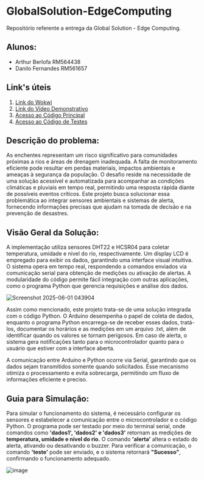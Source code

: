 # GlobalSolution-EdgeComputing
Repositório referente a entrega da Global Solution - Edge Computing.


## **Alunos:**
- Arthur Berlofa RM564438
- Danilo Fernandes RM561657


## **Link's úteis**
1. [Link do Wokwi](https://wokwi.com/projects/432888167705070593)
2. [Link do Vídeo Demonstrativo](https://www.canva.com/design/DAGpitlOA9U/h1Tms38oJa4lg5fXB3HZiw/watch?utm_content=DAGpitlOA9U&utm_campaign=designshare&utm_medium=link2&utm_source=uniquelinks&utlId=h4db21520fd)
3. [Acesso ao Código Principal](ProgramaArduino/ProgramaArduino.ino)  
4. [Acesso ao Código de Testes](ProgramaArduinoTestes/ProgramaArduinoTestes.ino)  


## **Descrição do problema:**

As enchentes representam um risco significativo para comunidades próximas a rios e áreas de drenagem inadequada. A falta de monitoramento eficiente pode resultar em perdas materiais, impactos ambientais e ameaças à segurança da população. O desafio reside na necessidade de uma solução acessível e automatizada para acompanhar as condições climáticas e pluviais em tempo real, permitindo uma resposta rápida diante de possíveis eventos críticos. Este projeto busca solucionar essa problemática ao integrar sensores ambientais e sistemas de alerta, fornecendo informações precisas que ajudam na tomada de decisão e na prevenção de desastres.


## **Visão Geral da Solução:**

A implementação utiliza sensores DHT22 e HCSR04 para coletar temperatura, umidade e nível do rio, respectivamente. Um display LCD é empregado para exibir os dados, garantindo uma interface visual intuitiva. O sistema opera em tempo real, respondendo a comandos enviados via comunicação serial para obtenção de medições ou ativação de alertas. A modularidade do código permite fácil integração com outras aplicações, como o programa Python que gerencia requisições e análise dos dados. 

![Screenshot 2025-06-01 043904](https://github.com/user-attachments/assets/b70dded8-79fc-4be9-982b-d010bca5498a)

Assim como mencionado, este projeto trata-se de uma solução integrada com o código Python. O Arduino desempenha o papel de coleta de dados, enquanto o programa Python encarrega-se de receber esses dados, tratá-los, documentar os horários e as medições em um arquivo .txt, além de identificar quando os valores se tornam perigosos. Em caso de alerta, o sistema gera notificações tanto para o microcontrolador quanto para o usuário que estiver com a interface aberta.

A comunicação entre Arduino e Python ocorre via Serial, garantindo que os dados sejam transmitidos somente quando solicitados. Esse mecanismo otimiza o processamento e evita sobrecarga, permitindo um fluxo de informações eficiente e preciso.


## **Guia para Simulação:**

Para simular o funcionamento do sistema, é necessário configurar os sensores e estabelecer a comunicação entre o microcontrolador e o código Python. O programa pode ser testado por meio do terminal serial, onde comandos como **'dados1', 'dados2' e 'dados3'** retornam as medições de **temperatura, umidade e nível do rio.** O comando **'alerta'** altera o estado do alerta, ativando ou desativando o buzzer. Para verificar a comunicação, o comando **'teste'** pode ser enviado, e o sistema retornará **"Sucesso"**, confirmando o funcionamento adequado.

![image](https://github.com/user-attachments/assets/16a06abb-c974-4a25-90ef-7edff47cbb0c)

